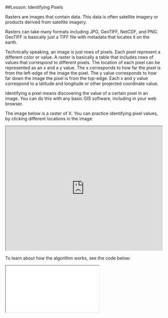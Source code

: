 
##Lesson: Identifying Pixels

Rasters are images that contain data.  This data is often satellite imagery or products derived from satellite imagery.

Rasters can take many formats including JPG, GeoTIFF, NetCDF, and PNG.  GeoTIFF is basically just a TIFF file with metadata that locates it on the earth.

Technically speaking, an image is just rows of pixels.  Each pixel represent a different color or value.  A raster is basically a table that includes rows of values that correspond to different pixels.  The location of each pixel can be represented as an x and a y value.  The x corresponds to how far the pixel is from the left-edge of the image the pixel.  The y value corresponds to how far down the image the pixel is from the top-edge.  Each x and y value correspond to a latitude and longitude or other projected coordinate value.

Identifying a pixel means discovering the value of a certain pixel in an image.  You can do this with any basic GIS software, including in your web browser.

The image below is a raster of X.  You can practice identifying pixel values, by clicking different locations in the image:
<iframe src="https://geotiff.io?hide_menu=true&tool=IdentifyTool&url=/data/example_4326.tif" style="height: 400px; width: 100%"></iframe>

To learn about how the algorithm works, see the code below:
<iframe src="embed_code?url=http://github.com/GeoTIFF/geotiff-io/blob/master/packages/gio-identify/identify.js"></iframe>
